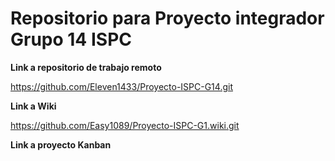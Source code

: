 # Repositorio para Proyecto integrador Grupo 14 ISPC

**Link a repositorio de trabajo remoto**

https://github.com/Eleven1433/Proyecto-ISPC-G14.git


**Link a Wiki**

https://github.com/Easy1089/Proyecto-ISPC-G1.wiki.git

**Link a proyecto Kanban**



